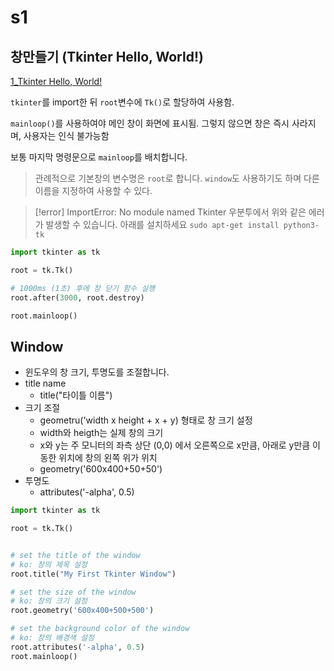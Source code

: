 
# s1
## 창만들기 (Tkinter Hello, World!)
[1_Tkinter Hello, World!](../Sec1_Tkinter_Fundamentals/1_Tkinter_Hello_World.py)


`tkinter`를 import한 뒤 `root`변수에 `Tk()`로 할당하여 사용함.

`mainloop()`를 사용하여야 메인 창이 화면에 표시됨. 그렇지 않으면 창은 즉시 사라지며, 사용자는 인식 불가능함

보통 마지막 명령문으로 `mainloop`를 배치합니다.

> 관례적으로 기본창의 변수명은 `root`로 합니다. 
> `window`도 사용하기도 하며 다른 이름을 지정하여 사용할 수 있다.


> [!error] ImportError: No module named Tkinter
> 우분투에서 위와 같은 에러가 발생할 수 있습니다. 아래를 설치하세요
> `sudo apt-get install python3-tk`

```py
import tkinter as tk

root = tk.Tk()

# 1000ms (1초) 후에 창 닫기 함수 실행
root.after(3000, root.destroy)

root.mainloop()
```


## Window

- 윈도우의 창 크기, 투명도를 조절합니다.
- title name
    - title("타이틀 이름")
- 크기 조절
    - geometru('width x height + x + y) 형태로 창 크기 설정
    - width와 heigth는 실제 창의 크기
    - x와 y는 주 모니터의 좌측 상단 (0,0) 에서 오른쪽으로 x만큼, 아래로 y만큼 이동한 위치에 창의 왼쪽 위가 위치
    - geometry('600x400+50+50')
- 투명도
    - attributes('-alpha', 0.5)


```py
import tkinter as tk

root = tk.Tk()


# set the title of the window
# ko: 창의 제목 설정
root.title("My First Tkinter Window")

# set the size of the window
# ko: 창의 크기 설정
root.geometry('600x400+500+500')

# set the background color of the window
# ko: 창의 배경색 설정
root.attributes('-alpha', 0.5)
root.mainloop()

```